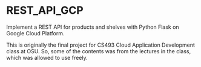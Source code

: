 # REST_API_GCP
Implement a REST API for products and shelves with Python Flask on Google Cloud Platform.

This is originally the final project for CS493 Cloud Application Development class at OSU.
So, some of the contents was from the lectures in the class, which was allowed to use freely. 

